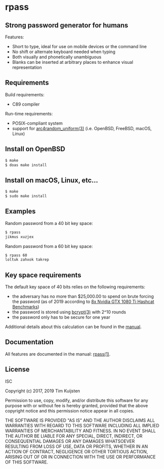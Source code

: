 # rpass

## Strong password generator for humans

Features:
* Short to type, ideal for use on mobile devices or the command line
* No shift or alternate keyboard needed when typing
* Both visually and phonetically unambiguous
* Blanks can be inserted at arbitrary places to enhance visual representation

## Requirements

Build requirements:
* C89 compiler

Run-time requirements:
* POSIX-compliant system
* support for [arc4random_uniform(3)] (i.e. OpenBSD, FreeBSD, macOS, Linux)

## Install on OpenBSD
```sh
$ make
$ doas make install
```

## Install on macOS, Linux, etc...
```sh
$ make
$ sudo make install
```

## Examples
Random password from a 40 bit key space:
```sh
$ rpass
jikmus xuzjex
```

Random password from a 60 bit key space:
```sh
$ rpass 60
loltuk zahxok takrep
```

## Key space requirements

The default key space of 40 bits relies on the following requirements:
* the adversary has no more than $25,000.00 to spend on brute forcing the
  password (as of 2019 according to [8x Nvidia GTX 1080 Ti Hashcat Benchmarks])
* the password is stored using [bcrypt(3)] with 2^10 rounds
* the password only has to be secure for one year

Additional details about this calculation can be found in the [manual].

## Documentation

All features are documented in the manual: [rpass(1)].

## License

ISC

Copyright (c) 2017, 2019 Tim Kuijsten

Permission to use, copy, modify, and/or distribute this software for any
purpose with or without fee is hereby granted, provided that the above
copyright notice and this permission notice appear in all copies.

THE SOFTWARE IS PROVIDED "AS IS" AND THE AUTHOR DISCLAIMS ALL WARRANTIES
WITH REGARD TO THIS SOFTWARE INCLUDING ALL IMPLIED WARRANTIES OF
MERCHANTABILITY AND FITNESS. IN NO EVENT SHALL THE AUTHOR BE LIABLE FOR
ANY SPECIAL, DIRECT, INDIRECT, OR CONSEQUENTIAL DAMAGES OR ANY DAMAGES
WHATSOEVER RESULTING FROM LOSS OF USE, DATA OR PROFITS, WHETHER IN AN
ACTION OF CONTRACT, NEGLIGENCE OR OTHER TORTIOUS ACTION, ARISING OUT OF
OR IN CONNECTION WITH THE USE OR PERFORMANCE OF THIS SOFTWARE.


[8x Nvidia GTX 1080 Ti Hashcat Benchmarks]: https://gist.github.com/epixoip/ace60d09981be09544fdd35005051505
[arc4random_uniform(3)]: https://man.openbsd.org/arc4random_uniform.3
[bcrypt(3)]: https://man.openbsd.org/bcrypt.3
[rpass(1)]: https://netsend.nl/rpass/rpass.1.html
[manual]: https://netsend.nl/rpass/rpass.1.html
